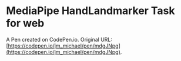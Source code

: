 # MediaPipe HandLandmarker Task for web

A Pen created on CodePen.io. Original URL: [https://codepen.io/jm_michael/pen/mdgJNpg](https://codepen.io/jm_michael/pen/mdgJNpg).

